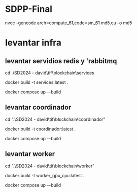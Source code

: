 # SDPP-Final

nvcc -gencode arch=compute_61,code=sm_61 md5.cu -o md5

# levantar infra

## levantar servidios redis y 'rabbitmq

cd .\SD2024 - david\tif\blockchain\services

docker build -t services:latest .

docker compose up --build

## levantar coordinador

cd ".\SD2024 - david\tif\blockchain\coordinador"

docker build -t coordinador:latest .

docker compose up --build

## levantar worker

cd ".\SD2024 - david\tif\blockchain\worker"

docker build -t worker_gpu_cpu:latest .

docker compose up --build
